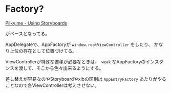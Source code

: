 # Factory?

[Pilky.me - Using Storyboards](http://pilky.me/view/37 "Pilky.me - Using Storyboards")

がベースとなってる。

 AppDelegateで、AppFactoryが `window.rootViewController` をしたり、
かなり上位の存在として位置づけてる。

ViewControllerが特殊な遷移が必要なときは、　`weak` なAppFactoryのインスタンスを渡して、そこから色々出来るようにする。

差し替えが容易なのやStoryboardやxibの区別は `AppEntryFactory` あたりがやることなので各ViewControllerは考えさせない。